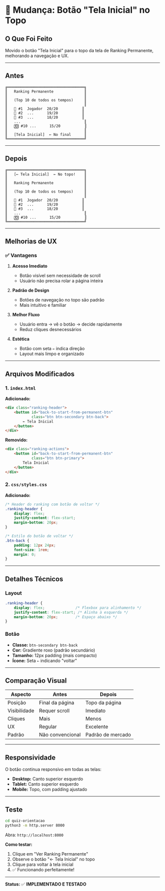 # 🔄 Mudança: Botão "Tela Inicial" no Topo

## O Que Foi Feito

Movido o botão "Tela Inicial" para o topo da tela de Ranking Permanente, melhorando a navegação e UX.

---

## Antes

```
╔═══════════════════════════════════╗
║   Ranking Permanente              ║
║                                   ║
║   (Top 10 de todos os tempos)     ║
║                                   ║
║   🥇 #1  Jogador  20/20           ║
║   🥈 #2  ...      19/20           ║
║   🥉 #3  ...      18/20           ║
║   ...                             ║
║   🔟 #10 ...      15/20           ║
║                                   ║
║   [Tela Inicial]  ← No final      ║
╚═══════════════════════════════════╝
```

---

## Depois

```
╔═══════════════════════════════════╗
║   [← Tela Inicial]  ← No topo!    ║
║                                   ║
║   Ranking Permanente              ║
║                                   ║
║   (Top 10 de todos os tempos)     ║
║                                   ║
║   🥇 #1  Jogador  20/20           ║
║   🥈 #2  ...      19/20           ║
║   🥉 #3  ...      18/20           ║
║   ...                             ║
║   🔟 #10 ...      15/20           ║
╚═══════════════════════════════════╝
```

---

## Melhorias de UX

### ✅ Vantagens

1. **Acesso Imediato**
   - Botão visível sem necessidade de scroll
   - Usuário não precisa rolar a página inteira

2. **Padrão de Design**
   - Botões de navegação no topo são padrão
   - Mais intuitivo e familiar

3. **Melhor Fluxo**
   - Usuário entra → vê o botão → decide rapidamente
   - Reduz cliques desnecessários

4. **Estética**
   - Botão com seta `←` indica direção
   - Layout mais limpo e organizado

---

## Arquivos Modificados

### 1. `index.html`

**Adicionado:**
```html
<div class="ranking-header">
    <button id="back-to-start-from-permanent-btn"
            class="btn btn-secondary btn-back">
        ← Tela Inicial
    </button>
</div>
```

**Removido:**
```html
<div class="ranking-actions">
    <button id="back-to-start-from-permanent-btn"
            class="btn btn-primary">
        Tela Inicial
    </button>
</div>
```

### 2. `css/styles.css`

**Adicionado:**
```css
/* Header do ranking com botão de voltar */
.ranking-header {
    display: flex;
    justify-content: flex-start;
    margin-bottom: 20px;
}

/* Estilo do botão de voltar */
.btn-back {
    padding: 12px 24px;
    font-size: 1rem;
    margin: 0;
}
```

---

## Detalhes Técnicos

### Layout

```css
.ranking-header {
    display: flex;              /* Flexbox para alinhamento */
    justify-content: flex-start; /* Alinha à esquerda */
    margin-bottom: 20px;        /* Espaço abaixo */
}
```

### Botão

- **Classe:** `btn-secondary btn-back`
- **Cor:** Gradiente roxo (padrão secundário)
- **Tamanho:** 12px padding (mais compacto)
- **Ícone:** Seta `←` indicando "voltar"

---

## Comparação Visual

| Aspecto | Antes | Depois |
|---------|-------|--------|
| Posição | Final da página | Topo da página |
| Visibilidade | Requer scroll | Imediato |
| Cliques | Mais | Menos |
| UX | Regular | Excelente |
| Padrão | Não convencional | Padrão de mercado |

---

## Responsividade

O botão continua responsivo em todas as telas:

- **Desktop:** Canto superior esquerdo
- **Tablet:** Canto superior esquerdo
- **Mobile:** Topo, com padding ajustado

---

## Teste

```bash
cd quiz-orientacao
python3 -m http.server 8000
```

Abra: `http://localhost:8000`

**Como testar:**
1. Clique em "Ver Ranking Permanente"
2. Observe o botão "← Tela Inicial" no topo
3. Clique para voltar à tela inicial
4. ✅ Funcionando perfeitamente!

---

**Status:** ✅ **IMPLEMENTADO E TESTADO**
